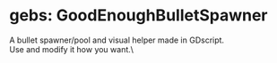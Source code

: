 # gebs: GoodEnoughBulletSpawner
A bullet spawner/pool and visual helper made in GDscript.\
Use and modify it how you want.\
